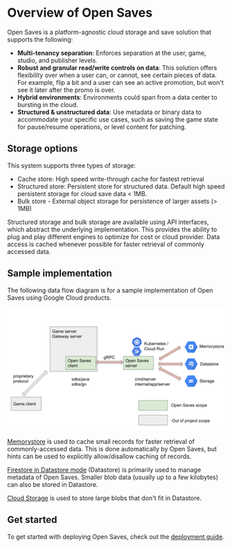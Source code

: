 # Overview of Open Saves

Open Saves is a platform-agnostic cloud storage and save solution that supports the following:

*  **Multi-tenancy separation**: Enforces separation at the user, game, studio, and publisher levels.
*  **Robust and granular read/write controls on data**: This solution offers flexibility over when a user can, or cannot, see certain pieces of data. For example, flip a bit and a user can see an active promotion, but won't see it later after the promo is over.
*  **Hybrid environments**: Environments could span from a data center to bursting in the cloud.
*  **Structured & unstructured data**: Use metadata or binary data to accommodate your specific use cases, such as saving the game state for pause/resume operations, or level content for patching.

## Storage options

This system supports three types of storage:

*  Cache store: High speed write-through cache for fastest retrieval
*  Structured store: Persistent store for structured data. Default high speed persistent storage for cloud save data < 1MB.
*  Bulk store - External object storage for persistence of larger assets (> 1MB)

Structured storage and bulk storage are available using API interfaces, which abstract the underlying implementation. This provides the ability to plug and play different engines to optimize for cost or cloud provider. Data access is cached whenever possible for faster retrieval of commonly accessed data.

## Sample implementation

The following data flow diagram is for a sample implementation of Open Saves using Google Cloud products.

![Sample implementation](images/open-saves-flow-diagram.svg)
<!-- Source: https://docs.google.com/presentation/d/1zisi2ICUpS1BhrUEVX8Jbxd0I5agOclkwgekC8IbCgE/edit#slide=id.p -->

[Memorystore](https://cloud.google.com/memorystore) is used to cache small records for faster retrieval of commonly-accessed data. This is done automatically by Open Saves, but hints can be used to explicitly allow/disallow caching of records.

[Firestore in Datastore mode](https://cloud.google.com/datastore/docs) (Datastore) is primarily used to manage metadata of Open Saves. Smaller blob data (usually up to a few kilobytes) can also be stored in Datastore.

[Cloud Storage](https://cloud.google.com/storage) is used to store large blobs that don't fit in Datastore.

## Get started

To get started with deploying Open Saves, check out the [deployment guide](deployment.md).

